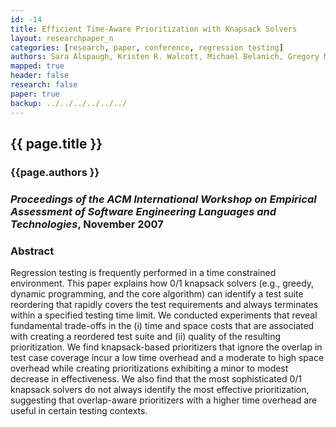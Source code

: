 ```yaml
---
id: -14
title: Efficient Time-Aware Prioritization with Knapsack Solvers
layout: researchpaper_n
categories: [research, paper, conference, regression testing]
authors: Sara Alspaugh, Kristen R. Walcott, Michael Belanich, Gregory M. Kapfhammer, and Mary Lou Soffa
mapped: true
header: false
research: false
paper: true
backup: ../../../../../../
---
```


## {{ page.title }} [<i class="fa fa-download"></i>]({{site.baseurl}}download/research/papers/weaseltech2007-alspaugh-walcott-belanich-kapfhammer-soffa.pdf "Download this Paper!")

### {{page.authors }}

### <em>Proceedings of the ACM International Workshop on Empirical Assessment of Software Engineering Languages and Technologies</em>, November 2007 

### Abstract

Regression testing is frequently performed in a time constrained environment. This paper explains how 0/1 knapsack
solvers (e.g., greedy, dynamic programming, and the core algorithm) can identify a test suite reordering that rapidly
covers the test requirements and always terminates within a specified testing time limit. We conducted experiments that
reveal fundamental trade-offs in the (i) time and space costs that are associated with creating a reordered test suite
and (ii) quality of the resulting prioritization. We find knapsack-based prioritizers that ignore the overlap in test
case coverage incur a low time overhead and a moderate to high space overhead while creating prioritizations exhibiting
a minor to modest decrease in effectiveness. We also find that the most sophisticated 0/1 knapsack solvers do not always
identify the most effective prioritization, suggesting that overlap-aware prioritizers with a higher time overhead are
useful in certain testing contexts.
